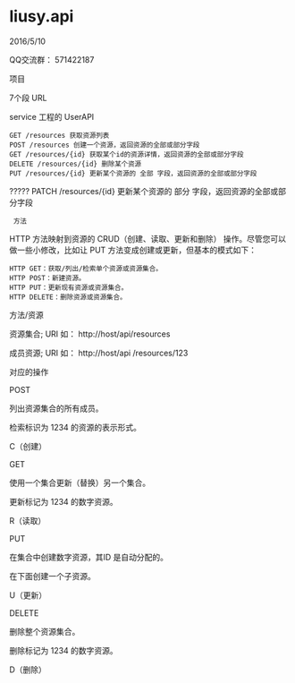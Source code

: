 # liusy.api
2016/5/10

QQ交流群： 571422187


项目

7个段 URL



service 工程的  UserAPI 

    GET /resources 获取资源列表
    POST /resources 创建一个资源，返回资源的全部或部分字段
    GET /resources/{id} 获取某个id的资源详情，返回资源的全部或部分字段
    DELETE /resources/{id} 删除某个资源
    PUT /resources/{id} 更新某个资源的 全部 字段，返回资源的全部或部分字段
   ????? PATCH /resources/{id} 更新某个资源的 部分 字段，返回资源的全部或部分字段

     方法

HTTP 方法映射到资源的 CRUD（创建、读取、更新和删除） 操作。尽管您可以做一些小修改，比如让 PUT 方法变成创建或更新，但基本的模式如下：

    HTTP GET：获取/列出/检索单个资源或资源集合。
    HTTP POST：新建资源。
    HTTP PUT：更新现有资源或资源集合。
    HTTP DELETE：删除资源或资源集合。

方法/资源
	

资源集合; URI 如：
http://host/api/resources
	

成员资源; URI 如：
http://host/api /resources/123
	

对应的操作

POST
	

列出资源集合的所有成员。
	

检索标识为 1234 的资源的表示形式。
	

C（创建）

GET
	

使用一个集合更新（替换）另一个集合。
	

更新标记为 1234 的数字资源。
	

R（读取）

PUT
	

在集合中创建数字资源，其ID 是自动分配的。
	

在下面创建一个子资源。
	

U（更新）

DELETE
	

删除整个资源集合。
	

删除标记为 1234 的数字资源。
	

D（删除）
